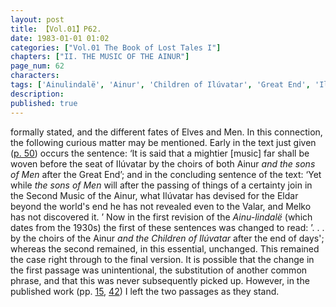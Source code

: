 ```yaml
---
layout: post
title: 【Vol.01】P62.
date: 1983-01-01 01:02
categories: ["Vol.01 The Book of Lost Tales I"]
chapters: ["II. THE MUSIC OF THE AINUR"]
page_num: 62
characters: 
tags: ['Ainulindalë', 'Ainur', 'Children of Ilúvatar', 'Great End', 'Ilúvatar', 'Lindo', 'Melko', 'Men', 'Music of the Ainur']
description: 
published: true
---
```


<p style="text-indent: 0;">
formally stated, and the different fates of Elves and Men. In this connection, the following curious matter may be mentioned. Early in the text just given (<a href="{{site.baseurl}}/vol01-p50">p. 50</a>) occurs the sentence: ‘It is said that a mightier [music] far shall be woven before the seat of Ilúvatar by the choirs of both Ainur <I>and the sons of Men</I> after the Great End’; and in the concluding sentence of the text: ‘Yet while <I>the sons of Men</I> will after the passing of things of a certainty join in the Second Music of the Ainur, what Ilúvatar has devised for the Eldar beyond the world's end he has not revealed even to the Valar, and Melko has not discovered it. ’ Now in the first revision of the <I>Ainu-lindalë</I> (which dates from the 1930s) the first of these sentences was changed to read: ’. . . by the choirs of the Ainur <I>and the Children of Ilúvatar</I> after the end of days'; whereas the second remained, in this essential, unchanged. This remained the case right through to the final version. It is possible that the change in the first passage was unintentional, the substitution of another common phrase, and that this was never subsequently picked up. However, in the published work (pp. <a href="{{site.baseurl}}/vol01-p15">15</a>, <a href="{{site.baseurl}}/vol01-p42">42</a>) I left the two passages as they stand.
</p>

